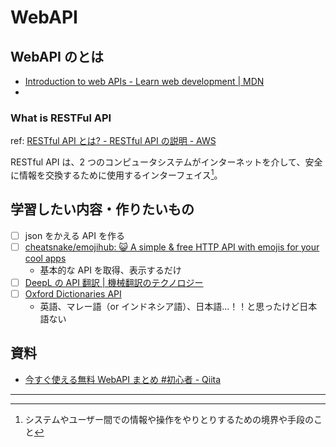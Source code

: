 # WebAPI

## WebAPI のとは

- [Introduction to web APIs - Learn web development | MDN](https://developer.mozilla.org/en-US/docs/Learn/JavaScript/Client-side_web_APIs/Introduction)
-

### What is RESTFul API

ref: [RESTful API とは? - RESTful API の説明 - AWS](https://aws.amazon.com/jp/what-is/restful-api/?nc1=h_ls)

RESTful API は、2 つのコンピュータシステムがインターネットを介して、安全に情報を交換するために使用するインターフェイス[^1]。

## 学習したい内容・作りたいもの

- [ ] json をかえる API を作る
- [ ] [cheatsnake/emojihub: 😺 A simple & free HTTP API with emojis for your cool apps](https://github.com/cheatsnake/emojihub)
  - 基本的な API を取得、表示するだけ
- [ ] [DeepL の API 翻訳 | 機械翻訳のテクノロジー](https://www.deepl.com/ja/pro-api)
- [ ] [Oxford Dictionaries API](https://developer.oxforddictionaries.com/)
  - 英語、マレー語（or インドネシア語）、日本語...！！と思ったけど日本語ない

## 資料

- [今すぐ使える無料 WebAPI まとめ #初心者 - Qiita](https://qiita.com/kazuki_tachikawa/items/7b2fead2a9698d1c15e8)

---

[^1]: システムやユーザー間での情報や操作をやりとりするための境界や手段のこと
